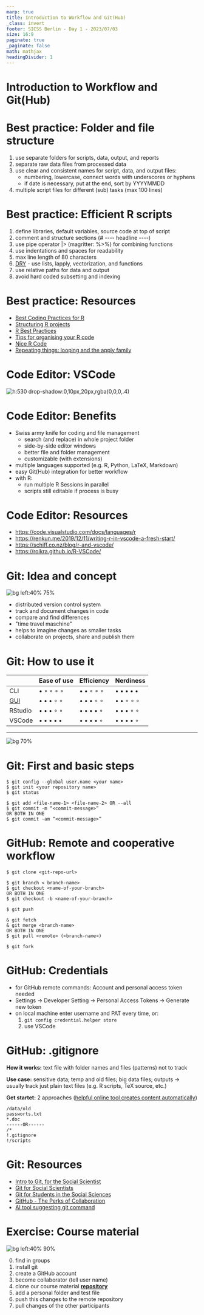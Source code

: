```yaml
---
marp: true
title: Introduction to Workflow and Git(Hub)
_class: invert
footer: SICSS Berlin - Day 1 - 2023/07/03
size: 16:9
paginate: true
_paginate: false
math: mathjax
headingDivider: 1
---
```


# Introduction to Workflow and Git(Hub)

<!--
- first day: go one with more formal and technical stuff
- share some over all experience and recommendations for good workflow
- working with data and code, reports and presentations
1. folder and file structure
2. small advertisement for using a code editor 
3. using git and github, getting course material and work together
-->


# Best practice: **Folder and file structure**

1. use separate folders for scripts, data, output, and reports
2. separate raw data files from processed data
3. use clear and consistent names for script, data, and output files:
	- numbering, lowercase, connect words with underscores or hyphens
	- if date is necessary, put at the end, sort by YYYYMMDD
4. multiple script files for different (sub) tasks (max 100 lines)

<!--
- different styles and also personnel preferences
- just some recommendations from our own work experience
- become really handy when collaborating with other's
- in the end: needs to work for you, and your collaborates
- use pre- and suffixes
-->

# Best practice: **Efficient R scripts**

1) define libraries, default variables, source code at top of script
2) comment and structure sections (# ---- headline ----)
3) use pipe operator |> (magritter: %>%) for combining functions
4) use indentations and spaces for readability
5) max line length of 80 characters
6) [DRY](https://en.wikipedia.org/wiki/Don%27t_repeat_yourself) - use lists, lapply, vectorization, and functions
7) use relative paths for data and output
8)  avoid hard coded subsetting and indexing


# Best practice: **Resources**

- [Best Coding Practices for R](https://bookdown.org/content/d1e53ac9-28ce-472f-bc2c-f499f18264a3/folder.html)
- [Structuring R projects](https://www.r-bloggers.com/2018/08/structuring-r-projects/)
- [R Best Practices](https://kdestasio.github.io/post/r_best_practices/)
- [Tips for organising your R code](https://www.r-bloggers.com/2023/01/tips-for-organising-your-r-code/)
- [Nice R Code](https://nicercode.github.io/)
- [Repeating things: looping and the apply family](https://nicercode.github.io/guides/repeating-things/)


# Code Editor: **VSCode**

![h:530 drop-shadow:0,10px,20px,rgba(0,0,0,.4)](img/r_vscode.png)


# Code Editor: **Benefits**

- Swiss army knife for coding and file management
  - search (and replace) in whole project folder
  - side-by-side editor windows
  - better file and folder management
  - customizable (with extensions)
- multiple languages supported (e.g. R, Python, LaTeX, Markdown)
- easy Git(Hub) integration for better workflow
- with R:
  - run multiple R Sessions in parallel
  - scripts still editable if process is busy


# Code Editor: **Resources**

- https://code.visualstudio.com/docs/languages/r
- https://renkun.me/2019/12/11/writing-r-in-vscode-a-fresh-start/
- https://schiff.co.nz/blog/r-and-vscode/
- https://rolkra.github.io/R-VSCode/


# Git: **Idea and concept**

![bg left:40% 75%](img/xkcd_files.png)

- distributed version control system
- track and document changes in code
- compare and find differences
- "time travel maschine"
- helps to imagine changes as smaller tasks
- collaborate on projects, share and publish them

<!--
- started 2005 by Linus Torvald
  
- mostly used by software developers
- more and more in academia: open data -> open code
  
- steep learning curve
- recommend to test this two weeks and see how it goes and if useful
-->

# Git: **How to use it**

|                                                         | Ease of use                           | Efficiency                          | Nerdiness                             |
| ------------------------------------------------------- | ------------------------------------- | ----------------------------------- | ------------------------------------- |
| CLI                                                     | $\bullet\circ\circ\circ\circ$         | $\bullet\bullet\circ\circ\circ$     | $\bullet\bullet\bullet\bullet\bullet$ |
| [GUI](https://de.wikipedia.org/wiki/Liste_von_Git-GUIs) | $\bullet\bullet\bullet\circ\circ$     | $\bullet\bullet\bullet\circ\circ$   | $\bullet\bullet\circ\circ\circ$       |
| RStudio                                                 | $\bullet\bullet\bullet\circ\circ$     | $\bullet\bullet\bullet\bullet\circ$ | $\bullet\bullet\bullet\circ\circ$     |
| VSCode                                                  | $\bullet\bullet\bullet\bullet\bullet$ | $\bullet\bullet\bullet\bullet\circ$ | $\bullet\bullet\bullet\bullet\circ$   |

<!--
- small table compares different variants to use git
- first place a simple tool used from the command line
  
- following I will show commands: helps to see the workflow and learn keywords and concepts
- using GUI or CE does the same but much more user friendly
-->

---

![bg 70%](img/git_flow.gif)

<!--
- small graph with the basics command and workflow
- important: local and remote
- commands always start with git
- then command what you want to do
- mostly followed by arguments and options

- I present commands -> concepts are the same in a GUI, named identical
-->

# Git: **First and basic steps**

```
$ git config --global user.name <your name>
$ git init <your repository name>
$ git status

$ git add <file-name-1> <file-name-2> OR --all
$ git commit -m “<commit-message>”
OR BOTH IN ONE
$ git commit -am “<commit-message>”
```

<!--
- git config: first step after installation
- sets the author name (and email) address respectively to be used with your commits
- git init is used to start a new repository
- git status gives us all the necessary information about the current branch
  whether the current branch is up to date
  Whether there is anything to commit, push or pull
  Whether there are files staged, unstaged or untracked
  Whether there are files created, modified or deleted
- git add adds file(s) or all to the staging area
- git commit records or snapshots the file permanently in the version history
-->

# GitHub: **Remote and cooperative workflow**

```
$ git clone <git-repo-url>

$ git branch < branch-name>
$ git checkout <name-of-your-branch>
OR BOTH IN ONE
$ git checkout -b <name-of-your-branch>

$ git push

& git fetch
& git merge <branch-name>
OR BOTH IN ONE
$ git pull <remote> (<branch-name>)

$ git fork 
```

<!--
- git clone makes an identical copy of the latest version of a project in a repository and saves it to your computer
By using branches, several developers are able to work in parallel on the same project simultaneously
- git branch creates a new branch
- use git checkout mostly for switching from one branch to another
- git push sends the committed changes of master branch to your remote repository
- git fetch update your local dev branch:
- git merge merges your new branch with the parent/main branch.
- git pull fetches and merges changes on the remote server to your working directory
- git fork creates a linked copie from other people's repositories.
-->

# GitHub: **Credentials**

- for GitHub remote commands: Account and personal access token needed
- Settings $\rightarrow$ Developer Setting $\rightarrow$ Personal Access Tokens $\rightarrow$ Generate new token
- on local machine enter username and PAT every time, or:
  1. `git config credential.helper store`
  2. use VSCode


# GitHub: **.gitignore**

**How it works:** text file with folder names and files (patterns) not to track

**Use case:** sensitive data; temp and old files; big data files; outputs
  $\rightarrow$ usually track just plain text files (e.g. R scripts, TeX source, etc.) 

**Get startet:** 2 approaches ([helpful online tool creates content automatically](https://www.toptal.com/developers/gitignore))

```
/data/old
passworts.txt
*.doc
------OR------
/*
!.gitignore
!/scripts
```

# Git: **Resources**

- [Intro to Git, for the Social Scientist](https://www.nimirea.com/blog/2019/05/10/git-for-social-scientists/)
- [Git for Social Scientists](https://jortdevreeze.com/en/blog/how-git-can-make-you-a-more-effective-social-scientist/)
- [Git for Students in the Social Sciences](https://www.shirokuriwaki.com/programming/kuriwaki_github_handout.pdf)
- [GitHub - The Perks of Collaboration](https://cosimameyer.com/post/git-the-perks-of-collaboration-and-version-control/)
- [AI tool suggesting git command](https://www.gitfluence.com/)


# Exercise: **Course material**

![bg left:40% 90%](img/github_setup.png)

0. find in groups
1. install git
2. create a GitHub account
3. become collaborator (tell user name)
4. clone our course material [**repository**](https://www.github.com/StefanMunnes/SICSS_Berlin_2023)
5. add a personal folder and test file
6. push this changes to the remote repository
7. pull changes of the other participants

